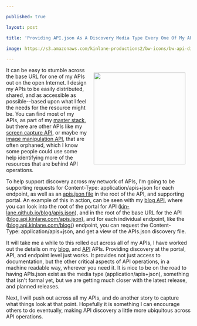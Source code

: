 ---
published: true
layout: post
title: 'Providing API.json As A Discovery Media Type Every One Of My API Endpoints'
image: https://s3.amazonaws.com/kinlane-productions2/bw-icons/bw-api-discovery.png
---

<p><a href="http://discovery.apievangelist.com/"><img style="padding: 15px;" src="https://s3.amazonaws.com/kinlane-productions2/bw-icons/bw-api-discovery.png" alt="" width="250" align="right" /></a>
<p>It can be easy to stumble across the base URL for one of my APIs out on the open Internet. I design my APIs to be easily distributed, shared, and as accessible as possible--based upon what I feel the needs for the resource might be. You can find most of my APIs, as part of my <a href="https://kin-lane.github.io/master/">master stack</a>, but there are other APIs like my <a href="https://kin-lane.github.io/screen-capture/">screen capture API</a>, or maybe my <a href="https://kin-lane.github.io/screen-capture/">image manipulation API</a>, that are often orphaned, which I know some people could use some help identifying more of the resources that are behind API operations.
<p>To help support discovery across my network of APIs, I'm going to be supporting requests for Content-Type: application/apis+json for each endpoint, as well as an <a href="http://apisjson.org">apis.json file</a> in the root of the API, and supporting portal. An example of this in action, can be seen with my <a href="https://kin-lane.github.io/blog/">blog API</a>, where you can look into the root of the portal for API (<a href="https://kin-lane.github.io/blog/apis.json">kin-lane.github.io/blog/apis.json</a>), and in the root of the base URL for the API (<a href="http://blog.api.kinlane.com/apis.json">blog.api.kinlane.com/apis.json</a>), and for each individual endpoint, like the (<a href="http://blog.api.kinlane.com/blog/">blog.api.kinlane.com/blog/</a>) endpoint, you can request the&nbsp;Content-Type:&nbsp;application/apis+json, and get a view of the APIs.json discovery file.
<p>It will take me a while to this rolled out across all of my APIs, I have worked out the details on my <a href="https://kin-lane.github.io/blog/">blog</a>, and <a href="https://kin-lane.github.io/api/">API</a> APIs. Providing discovery at the portal, API, and endpoint level just works. It provides not just access to documentation, but the other critical aspects of API operations, in a machine readable way, wherever you need it. It is nice to be on the road to having APIs.json exist as the media type (application/apis+json), something that isn't formal yet, but we are getting much closer with the latest release, and planned releases.
<p>Next, I will push out across all my APIs, and do another story to capture what things look at that point. Hopefully it is something I can encourage others to do eventually, making API discovery a little more ubiquitous across API operations.

